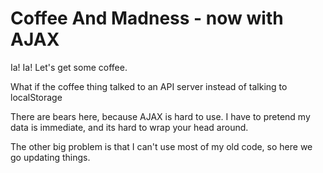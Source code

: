 # Coffee And Madness - now with AJAX
Ia! Ia! Let's get some coffee.

What if the coffee thing talked to an API server instead of talking to localStorage

There are bears here, because AJAX is hard to use. I have to pretend my data is immediate, and its hard to wrap your head around.

The other big problem is that I can't use most of my old code, so here we go updating things.


